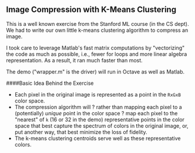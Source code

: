 ## Image Compression with K-Means Clustering

This is a well known exercise from the Stanford ML course (in the CS dept). We had to write our own little k-means clustering algorithm to compress an image. 

I took care to leverage Matlab's fast matrix computations by "vectorizing" the code as much as possible, i.e., fewer for loops and more linear algebra representation. As a result, it ran much faster than most.

The demo ("wrapper.m" is the driver) will run in Octave as well as Matlab.

####Basic Idea Behind the Exercise

* Each pixel in the original image is represented as a point in the `RxGxB` color space. 
* The compression algorithm will ? rather than mapping each pixel to a (potentially) *unique* point in the color space ? map each pixel to the "nearest" of `k` (16 or 32 in the demo) representative points in the color space that best capture the spectrum of colors in the original image, or, put another way, that best minimize the loss of fidelity. 
* The k-means clustering centroids serve well as these representative colors.

